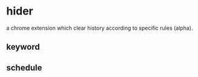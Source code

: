 # hider

a chrome extension which clear history according to specific rules (alpha).

## keyword

## schedule
